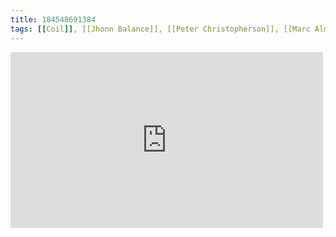 ```yaml
---
title: 184548691384
tags: [[Coil]], [[Jhonn Balance]], [[Peter Christopherson]], [[Marc Almond]], [[Gloria Jones]], [[divine inspiration]]
---
```

<iframe allow="accelerometer; autoplay; clipboard-write; encrypted-media; gyroscope; picture-in-picture" allowfullscreen="" frameborder="0" height="281" id="youtube_iframe" src="https://www.youtube.com/embed/4GUnUGKgWDY?feature=oembed&amp;enablejsapi=1&amp;origin=https://safe.txmblr.com&amp;wmode=opaque" width="500"></iframe>